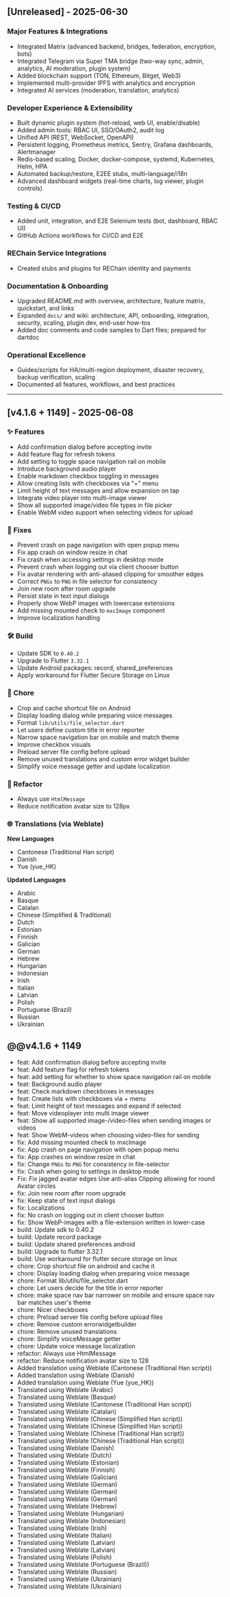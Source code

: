 ## [Unreleased] - 2025-06-30

### Major Features & Integrations
- Integrated Matrix (advanced backend, bridges, federation, encryption, bots)
- Integrated Telegram via Super TMA bridge (two-way sync, admin, analytics, AI moderation, plugin system)
- Added blockchain support (TON, Ethereum, Bitget, Web3)
- Implemented multi-provider IPFS with analytics and encryption
- Integrated AI services (moderation, translation, analytics)

### Developer Experience & Extensibility
- Built dynamic plugin system (hot-reload, web UI, enable/disable)
- Added admin tools: RBAC UI, SSO/OAuth2, audit log
- Unified API (REST, WebSocket, OpenAPI)
- Persistent logging, Prometheus metrics, Sentry, Grafana dashboards, Alertmanager
- Redis-based scaling, Docker, docker-compose, systemd, Kubernetes, Helm, HPA
- Automated backup/restore, E2EE stubs, multi-language/i18n
- Advanced dashboard widgets (real-time charts, log viewer, plugin controls)

### Testing & CI/CD
- Added unit, integration, and E2E Selenium tests (bot, dashboard, RBAC UI)
- GitHub Actions workflows for CI/CD and E2E

### REChain Service Integrations
- Created stubs and plugins for REChain identity and payments

### Documentation & Onboarding
- Upgraded README.md with overview, architecture, feature matrix, quickstart, and links
- Expanded `docs/` and wiki: architecture, API, onboarding, integration, security, scaling, plugin dev, end-user how-tos
- Added doc comments and code samples to Dart files; prepared for dartdoc

### Operational Excellence
- Guides/scripts for HA/multi-region deployment, disaster recovery, backup verification, scaling
- Documented all features, workflows, and best practices

---

## [v4.1.6 + 1149] - 2025-06-08

### ✨ Features
- Add confirmation dialog before accepting invite  
- Add feature flag for refresh tokens  
- Add setting to toggle space navigation rail on mobile  
- Introduce background audio player  
- Enable markdown checkbox toggling in messages  
- Allow creating lists with checkboxes via "+" menu  
- Limit height of text messages and allow expansion on tap  
- Integrate video player into multi-image viewer  
- Show all supported image/video file types in file picker  
- Enable WebM video support when selecting videos for upload  

### 🐛 Fixes
- Prevent crash on page navigation with open popup menu  
- Fix app crash on window resize in chat  
- Fix crash when accessing settings in desktop mode  
- Prevent crash when logging out via client chooser button  
- Fix avatar rendering with anti-aliased clipping for smoother edges  
- Correct `PNGs` to `PNG` in file selector for consistency  
- Join new room after room upgrade  
- Persist state in text input dialogs  
- Properly show WebP images with lowercase extensions  
- Add missing mounted check to `mxcImage` component  
- Improve localization handling  

### 🛠 Build
- Update SDK to `0.40.2`  
- Upgrade to Flutter `3.32.1`  
- Update Android packages: record, shared_preferences  
- Apply workaround for Flutter Secure Storage on Linux  

### 🧹 Chore
- Crop and cache shortcut file on Android  
- Display loading dialog while preparing voice messages  
- Format `lib/utils/file_selector.dart`  
- Let users define custom title in error reporter  
- Narrow space navigation bar on mobile and match theme  
- Improve checkbox visuals  
- Preload server file config before upload  
- Remove unused translations and custom error widget builder  
- Simplify voice message getter and update localization  

### 🧼 Refactor
- Always use `HtmlMessage`  
- Reduce notification avatar size to 128px  

### 🌐 Translations (via Weblate)

**New Languages**
- Cantonese (Traditional Han script)  
- Danish  
- Yue (yue_HK)  

**Updated Languages**
- Arabic  
- Basque  
- Catalan  
- Chinese (Simplified & Traditional)  
- Dutch  
- Estonian  
- Finnish  
- Galician  
- German  
- Hebrew  
- Hungarian  
- Indonesian  
- Irish  
- Italian  
- Latvian  
- Polish  
- Portuguese (Brazil)  
- Russian  
- Ukrainian  

## @@v4.1.6 + 1149
- feat: Add confirmation dialog before accepting invite 
- feat: Add feature flag for refresh tokens 
- feat: add setting for whether to show space navigation rail on mobile 
- feat: Background audio player 
- feat: Check markdown checkboxes in messages 
- feat: Create lists with checkboxes via + menu 
- feat: Limit height of text messages and expand if selected 
- feat: Move videoplayer into multi image viewer 
- feat: Show all supported image-/video-files when sending images or videos 
- feat: Show WebM-videos when choosing video-files for sending 
- fix: Add missing mounted check to mxcImage 
- fix: App crash on page navigation with open popup menu 
- fix: App crashes on window resize in chat 
- fix: Change `PNGs` to `PNG` for consistency in file-selector 
- fix: Crash when going to settings in desktop mode 
- Fix: Fix jagged avatar edges Use anti-alias Clipping allowing for round Avatar circles
- fix: Join new room after room upgrade 
- fix: Keep state of text input dialogs 
- fix: Localizations 
- fix: No crash on logging out in client chooser button 
- fix: Show WebP-images with a file-extension written in lower-case 
- build: Update sdk to 0.40.2 
- build: Update record package 
- build: Update shared preferences android 
- build: Upgrade to flutter 3.32.1 
- build: Use workaround for flutter secure storage on linux 
- chore: Crop shortcut file on android and cache it 
- chore: Display loading dialog when preparing voice message 
- chore: Format lib/utils/file_selector.dart 
- chore: Let users decide for the title in error reporter 
- chore: make space nav bar narrower on mobile and ensure space nav bar matches user's theme 
- chore: Nicer checkboxes 
- chore: Preload server file config before upload files 
- chore: Remove custom errorwidgetbuilder 
- chore: Remove unused translations 
- chore: Simplify voiceMessage getter 
- chore: Update voice message localization 
- refactor: Always use HtmlMessage 
- refactor: Reduce notification avatar size to 128 
- Added translation using Weblate (Cantonese (Traditional Han script))
- Added translation using Weblate (Danish) 
- Added translation using Weblate (Yue (yue_HK))
- Translated using Weblate (Arabic)
- Translated using Weblate (Basque) 
- Translated using Weblate (Cantonese (Traditional Han script))
- Translated using Weblate (Catalan) 
- Translated using Weblate (Chinese (Simplified Han script)) 
- Translated using Weblate (Chinese (Simplified Han script))
- Translated using Weblate (Chinese (Traditional Han script))
- Translated using Weblate (Chinese (Traditional Han script))
- Translated using Weblate (Danish) 
- Translated using Weblate (Dutch) 
- Translated using Weblate (Estonian) 
- Translated using Weblate (Finnish) 
- Translated using Weblate (Galician) 
- Translated using Weblate (German) 
- Translated using Weblate (German) 
- Translated using Weblate (German) 
- Translated using Weblate (Hebrew) 
- Translated using Weblate (Hungarian)
- Translated using Weblate (Indonesian)
- Translated using Weblate (Irish)
- Translated using Weblate (Italian)
- Translated using Weblate (Latvian)
- Translated using Weblate (Latvian) 
- Translated using Weblate (Polish) 
- Translated using Weblate (Portuguese (Brazil))
- Translated using Weblate (Russian)
- Translated using Weblate (Ukrainian) 
- Translated using Weblate (Ukrainian)

